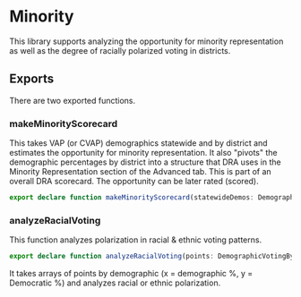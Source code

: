 # Minority

This library supports analyzing the opportunity for minority representation 
as well as the degree of racially polarized voting in districts.

## Exports

There are two exported functions.

### makeMinorityScorecard

This takes VAP (or CVAP) demographics statewide and by district and estimates the opportunity for minority representation.
It also "pivots" the demographic percentages by district into a structure that DRA uses in the Minority Representation section of the Advanced tab.
This is part of an overall DRA scorecard.
The opportunity can be later rated (scored).

``` TypeScript
export declare function makeMinorityScorecard(statewideDemos: Demographics, demosByDistrict: Demographics[], bLog: boolean = false): MinorityScorecard;
``` 

### analyzeRacialVoting

This function analyzes polarization in racial &amp; ethnic voting patterns.

``` TypeScript
export declare function analyzeRacialVoting(points: DemographicVotingByFeature | undefined, districtID: number, groups: MinorityFilter): RPVAnalysis | undefined;
``` 

It takes arrays of points by demographic (x = demographic %, y = Democratic %) and
analyzes racial or ethnic polarization.
